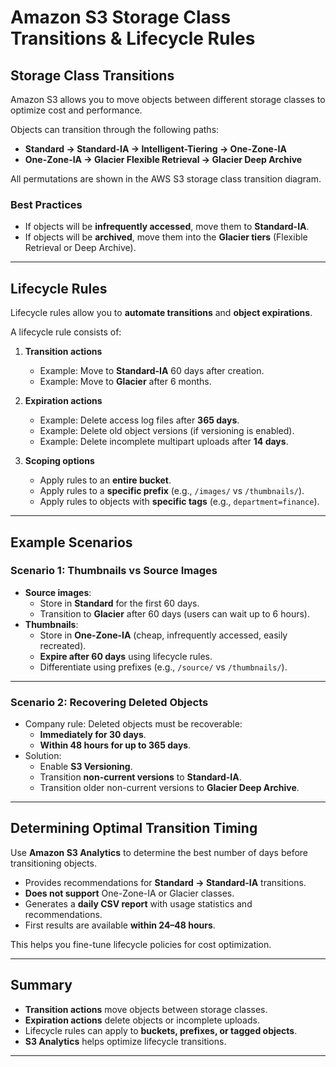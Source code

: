 # Amazon S3 Storage Class Transitions & Lifecycle Rules

## Storage Class Transitions

Amazon S3 allows you to move objects between different storage classes to optimize cost and performance.  

Objects can transition through the following paths:

- **Standard → Standard-IA → Intelligent-Tiering → One-Zone-IA**
- **One-Zone-IA → Glacier Flexible Retrieval → Glacier Deep Archive**

All permutations are shown in the AWS S3 storage class transition diagram.

### Best Practices
- If objects will be **infrequently accessed**, move them to **Standard-IA**.
- If objects will be **archived**, move them into the **Glacier tiers** (Flexible Retrieval or Deep Archive).

---

## Lifecycle Rules

Lifecycle rules allow you to **automate transitions** and **object expirations**.

A lifecycle rule consists of:

1. **Transition actions**  
   - Example: Move to **Standard-IA** 60 days after creation.  
   - Example: Move to **Glacier** after 6 months.

2. **Expiration actions**  
   - Example: Delete access log files after **365 days**.  
   - Example: Delete old object versions (if versioning is enabled).  
   - Example: Delete incomplete multipart uploads after **14 days**.

3. **Scoping options**  
   - Apply rules to an **entire bucket**.  
   - Apply rules to a **specific prefix** (e.g., `/images/` vs `/thumbnails/`).  
   - Apply rules to objects with **specific tags** (e.g., `department=finance`).

---

## Example Scenarios

### Scenario 1: Thumbnails vs Source Images
- **Source images**:
  - Store in **Standard** for the first 60 days.
  - Transition to **Glacier** after 60 days (users can wait up to 6 hours).
- **Thumbnails**:
  - Store in **One-Zone-IA** (cheap, infrequently accessed, easily recreated).
  - **Expire after 60 days** using lifecycle rules.  
  - Differentiate using prefixes (e.g., `/source/` vs `/thumbnails/`).

---

### Scenario 2: Recovering Deleted Objects
- Company rule: Deleted objects must be recoverable:
  - **Immediately for 30 days**.
  - **Within 48 hours for up to 365 days**.
- Solution:
  - Enable **S3 Versioning**.
  - Transition **non-current versions** to **Standard-IA**.
  - Transition older non-current versions to **Glacier Deep Archive**.

---

## Determining Optimal Transition Timing

Use **Amazon S3 Analytics** to determine the best number of days before transitioning objects.

- Provides recommendations for **Standard → Standard-IA** transitions.
- **Does not support** One-Zone-IA or Glacier classes.
- Generates a **daily CSV report** with usage statistics and recommendations.
- First results are available **within 24–48 hours**.

This helps you fine-tune lifecycle policies for cost optimization.

---

## Summary

- **Transition actions** move objects between storage classes.  
- **Expiration actions** delete objects or incomplete uploads.  
- Lifecycle rules can apply to **buckets, prefixes, or tagged objects**.  
- **S3 Analytics** helps optimize lifecycle transitions.

---
